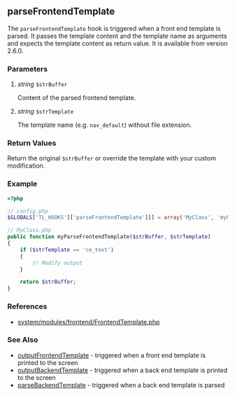 parseFrontendTemplate
---------------------

The `parseFrontendTemplate` hook is triggered when a front end template is parsed. It passes the template content and the template name as arguments and expects the template content as return value. It is available from version 2.6.0.


### Parameters ###

1. *string* `$strBuffer`

	Content of the parsed frontend template.

2. *string* `$strTemplate`

	The template name (e.g. `nav_default`) without file extension.


### Return Values ###

Return the original `$strBuffer` or override the template with your custom modification.


### Example ###

```php
<?php

// config.php
$GLOBALS['TL_HOOKS']['parseFrontendTemplate'][] = array('MyClass', 'myParseFrontendTemplate');

// MyClass.php
public function myParseFrontendTemplate($strBuffer, $strTemplate)
{
    if ($strTemplate == 'ce_text')
    {
        // Modify output
    }

    return $strBuffer;
}
```


### References ###

- [system/modules/frontend/FrontendTemplate.php](https://github.com/contao/core/blob/2.11.7/system/modules/frontend/FrontendTemplate.php#L51)


### See Also ###

- [outputFrontendTemplate](outputFrontendTemplate.md) - triggered when a front end template is printed to the screen
- [outputBackendTemplate](outputBackendTemplate.md) - triggered when a back end template is printed to the screen
- [parseBackendTemplate](parseBackendTemplate.md) - triggered when a back end template is parsed
